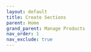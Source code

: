 ```yaml
---
layout: default
title: Create Sections
parent: Home
grand_parent: Manage Products
nav_order: 1
nav_exclude: true
---
```



